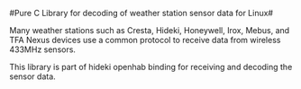 #Pure C Library for decoding of weather station sensor data for Linux#

Many weather stations such as Cresta, Hideki, Honeywell, Irox, Mebus, and TFA Nexus
devices use a common protocol to receive data from wireless 433MHz sensors.

This library is part of hideki openhab binding for receiving and decoding the sensor data.
